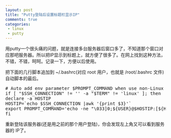 ```yaml
--- 
layout: post
title: "Putty登陆后设置标题栏显示IP"
comments: true
categories:
 - linux
 - putty
---
```

用putty一个很头痛的问题，就是连接多台服务器后窗口多了，不知道那个窗口对应那吧服务器。所以把IP显示到标题上，就方便了很多了。在网上找到这种方法，不错，不错，呵呵。记录一下，方便以后使用。

把下面的几行脚本追加到 ~/.bashrc(对应 root 用户，也就是 /root/.bashrc 文件)自动脚本的最后。

<!--more-->
<pre class="brush: text" line="1">
# Auto add env parameter $PROMPT_COMMAND when use non-Linux tty login by ssh.
if [ "$SSH_CONNECTION" != '' -a "$TERM" != 'linux' ]; then
declare -a HOSTIP
HOSTIP=`echo $SSH_CONNECTION |awk '{print $3}'`
export PROMPT_COMMAND='echo -ne "\033]0;${USER}@$HOSTIP:[${HOSTNAME%%.\*}]:${PWD/#$HOME/~} \007"'
fi
</pre>

重新登陆该服务器(还是用之前的那个用户登陆)，你会发现左上角又可以看到服务器的 IP了。
